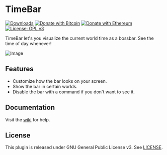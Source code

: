 # TimeBar
[![Downloads](https://img.shields.io/github/downloads/hyperdefined/TimeBar/total?logo=github)](https://github.com/hyperdefined/TimeBar/releases) [![Donate with Bitcoin](https://en.cryptobadges.io/badge/micro/1F29aNKQzci3ga5LDcHHawYzFPXvELTFoL)](https://en.cryptobadges.io/donate/1F29aNKQzci3ga5LDcHHawYzFPXvELTFoL) [![Donate with Ethereum](https://en.cryptobadges.io/badge/micro/0x0f58B66993a315dbCc102b4276298B5Ff8895F41)](https://en.cryptobadges.io/donate/0x0f58B66993a315dbCc102b4276298B5Ff8895F41) [![License: GPL v3](https://img.shields.io/badge/License-GPLv3-blue.svg)](https://www.gnu.org/licenses/gpl-3.0)

TimeBar let's you visualize the current world time as a bossbar. See the time of day whenever!

![Image](https://raw.githubusercontent.com/hyperdefined/TimeBar/master/example.gif)

## Features
* Customize how the bar looks on your screen.
* Show the bar in certain worlds.
* Disable the bar with a command if you don't want to see it.

## Documentation
Visit the [wiki](https://github.com/hyperdefined/TimeBar/wiki) for help.

## License
This plugin is released under GNU General Public License v3. See [LICENSE](https://github.com/hyperdefined/TimeBar/blob/master/LICENSE).
